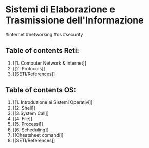 # Sistemi di Elaborazione e Trasmissione dell'Informazione
#internet #networking #os #security 



## Table of contents Reti:
1.  [[1. Computer Network & Internet]]
2. [[2. Protocols]]
3. [[SETI/References]]



## Table of contents OS:
1. [[1. Introduzione ai Sistemi Operativi]] 
2. [[2. Shell]]
3. [[3.System Call]]
4. [[4. File]]
5. [[5. Processi]]
6. [[6. Scheduling]]
8. [[Cheatsheet comandi]]
9. [[SETI/References]]



